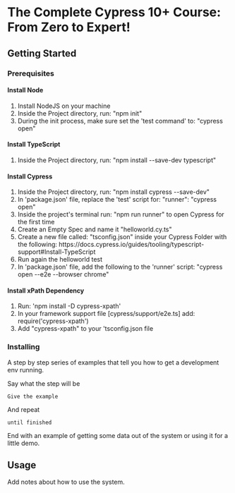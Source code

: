 # The Complete Cypress 10+ Course: From Zero to Expert!

## Getting Started <a name = "getting_started"></a>

### Prerequisites

#### Install Node

<ol>
    <li>Install NodeJS on your machine</li>
    <li>Inside the Project directory, run: "npm init"</li>
    <li>During the init process, make sure set the 'test command' to: "cypress open"</li>
</ol>

#### Install TypeScript

<ol>
    <li>Inside the Project directory, run: "npm install --save-dev typescript"</li>
</ol>

#### Install Cypress

<ol>
    <li>Inside the Project directory, run: "npm install cypress --save-dev"</li>
    <li>In 'package.json' file, replace the 'test' script for: "runner": "cypress open"</li>
    <li>Inside the project's terminal run: "npm run runner" to open Cypress for the first time</li>
    <li>Create an Empty Spec and name it "helloworld.cy.ts"</li>
    <li>Create a new file called: "tsconfig.json" inside your Cypress Folder with the following: https://docs.cypress.io/guides/tooling/typescript-support#Install-TypeScript</li>
    <li>Run again the helloworld test</li>
    <li>In 'package.json' file, add the following to the 'runner' script: "cypress open --e2e --browser chrome"</li>
</ol>

#### Install xPath Dependency

<ol>
    <li>Run: 'npm install -D cypress-xpath'</li>
    <li>In your framework support file [cypress/support/e2e.ts] add: require('cypress-xpath')</li>
    <li>Add "cypress-xpath" to your 'tsconfig.json file</li>
</ol>

### Installing

A step by step series of examples that tell you how to get a development env running.

Say what the step will be

```
Give the example
```

And repeat

```
until finished
```

End with an example of getting some data out of the system or using it for a little demo.

## Usage <a name = "usage"></a>

Add notes about how to use the system.

